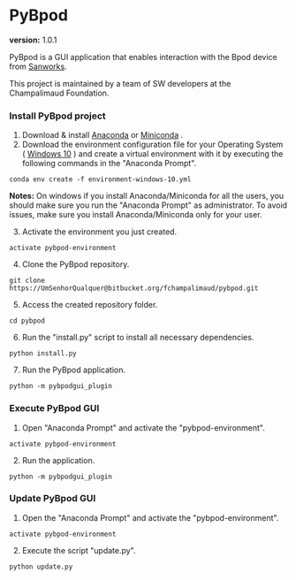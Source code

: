 # PyBpod #

**version:** 1.0.1

PyBpod is a GUI application that enables interaction with the Bpod device from [Sanworks](https://sanworks.io/).

This project is maintained by a team of SW developers at the Champalimaud Foundation.

### Install PyBpod project ###

1. Download & install [Anaconda](https://www.anaconda.com/download/) or [Miniconda](https://conda.io/miniconda.html) .
2. Download the environment configuration file for your Operating System ( [Windows 10](https://bitbucket.org/fchampalimaud/pybpod/raw/e6c1c8da96c240ae638309359a97b28a2d36ca55/environment-windows-10.yml) ) and create a virtual environment with it by executing the following commands in the "Anaconda Prompt".
```
conda env create -f environment-windows-10.yml
```
**Notes:**
On windows if you install Anaconda/Miniconda for all the users, you should make sure you run the "Anaconda Prompt" as administrator.
To avoid issues, make sure you install Anaconda/Miniconda only for your user.

3. Activate the environment you just created.
```
activate pybpod-environment
```
4. Clone the PyBpod repository.
```
git clone https://UmSenhorQualquer@bitbucket.org/fchampalimaud/pybpod.git
```
5. Access the created repository folder.
```
cd pybpod
```
6. Run the "install.py" script to install all necessary dependencies.
```
python install.py
```
7. Run the PyBpod application.
```
python -m pybpodgui_plugin
```

### Execute PyBpod GUI ###

1. Open "Anaconda Prompt" and activate the "pybpod-environment".
```
activate pybpod-environment
```
2. Run the application.
```
python -m pybpodgui_plugin
```

### Update PyBpod GUI ###

1. Open the "Anaconda Prompt" and activate the "pybpod-environment".
```
activate pybpod-environment
```
2. Execute the script "update.py".
```
python update.py
```

